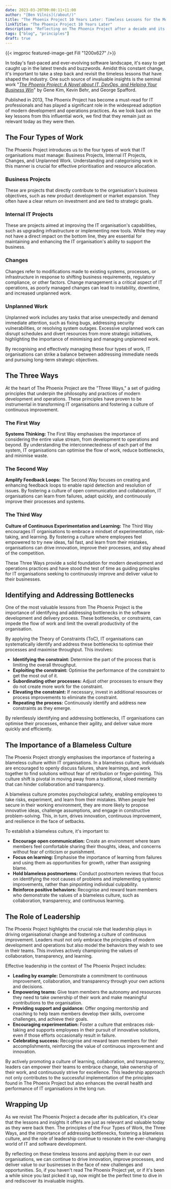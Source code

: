 ```yaml
---
date: 2023-03-20T09:00:11+11:00
author: "[Ben Vilnis](/about/)"
title: "The Phoenix Project 10 Years Later: Timeless Lessons for the Modern Software Landscape"
linkTitle: "The Phoenix Project 10 Years Later"
description: "Reflecting on The Phoenix Project after a decade and its enduring insights for the ever-evolving world of IT and Software Delivery"
tags: ["blog", "principles"]
draft: true
---
```


<div class="center-text">

  {{< imgproc featured-image-get Fill "1200x627" />}}

  In today's fast-paced and ever-evolving software landscape, it's easy to get caught up in the latest trends and buzzwords. Amidst this constant change, it's important to take a step back and revisit the timeless lessons that have shaped the industry. One such source of invaluable insights is the seminal work "[_*The Phoenix Project: A Novel about IT, DevOps, and Helping Your Business Win*_](https://www.goodreads.com/book/show/17255186-the-phoenix-project)" by Gene Kim, Kevin Behr, and George Spafford.

  Published in 2013, The Phoenix Project has become a must-read for IT professionals and has played a significant role in the widespread adoption of modern development and operations practices. As we look back on the key lessons from this influential work, we find that they remain just as relevant today as they were then.

  ## **The Four Types of Work**
  The Phoenix Project introduces us to the four types of work that IT organisations must manage: Business Projects, Internal IT Projects, Changes, and Unplanned Work. Understanding and categorising work in this manner is crucial for effective prioritisation and resource allocation.

  ### **Business Projects**
  These are projects that directly contribute to the organisation's business objectives, such as new product development or market expansion. They often have a clear return on investment and are tied to strategic goals.

  ### **Internal IT Projects**
  These are projects aimed at improving the IT organisation's capabilities, such as upgrading infrastructure or implementing new tools. While they may not have a direct impact on the bottom line, they are essential for maintaining and enhancing the IT organisation's ability to support the business.

  ### **Changes**
  Changes refer to modifications made to existing systems, processes, or infrastructure in response to shifting business requirements, regulatory compliance, or other factors. Change management is a critical aspect of IT operations, as poorly managed changes can lead to instability, downtime, and increased unplanned work.

  ### **Unplanned Work**
  Unplanned work includes any tasks that arise unexpectedly and demand immediate attention, such as fixing bugs, addressing security vulnerabilities, or resolving system outages. Excessive unplanned work can disrupt schedules and divert resources from more strategic initiatives, highlighting the importance of minimising and managing unplanned work.

  By recognising and effectively managing these four types of work, IT organisations can strike a balance between addressing immediate needs and pursuing long-term strategic objectives.

  ## **The Three Ways**
  At the heart of The Phoenix Project are the "Three Ways," a set of guiding principles that underpin the philosophy and practices of modern development and operations. These principles have proven to be instrumental in transforming IT organisations and fostering a culture of continuous improvement.

  ### **The First Way**
  **Systems Thinking:** The First Way emphasises the importance of considering the entire value stream, from development to operations and beyond. By understanding the interconnectedness of each part of the system, IT organisations can optimise the flow of work, reduce bottlenecks, and minimise waste.

  ### **The Second Way**
  **Amplify Feedback Loops:** The Second Way focuses on creating and enhancing feedback loops to enable rapid detection and resolution of issues. By fostering a culture of open communication and collaboration, IT organisations can learn from failures, adapt quickly, and continuously improve their processes and systems.

  ### **The Third Way**
  **Culture of Continuous Experimentation and Learning:** The Third Way encourages IT organisations to embrace a mindset of experimentation, risk-taking, and learning. By fostering a culture where employees feel empowered to try new ideas, fail fast, and learn from their mistakes, organisations can drive innovation, improve their processes, and stay ahead of the competition.

  These Three Ways provide a solid foundation for modern development and operations practices and have stood the test of time as guiding principles for IT organisations seeking to continuously improve and deliver value to their businesses.

  ## **Identifying and Addressing Bottlenecks**
  One of the most valuable lessons from The Phoenix Project is the importance of identifying and addressing bottlenecks in the software development and delivery process. These bottlenecks, or constraints, can impede the flow of work and limit the overall productivity of the organisation.

  By applying the Theory of Constraints (ToC), IT organisations can systematically identify and address these bottlenecks to optimise their processes and maximise throughput. This involves:

  * **Identifying the constraint:** Determine the part of the process that is limiting the overall throughput.
  * **Exploiting the constraint:** Optimise the performance of the constraint to get the most out of it.
  * **Subordinating other processes:** Adjust other processes to ensure they do not create more work for the constraint.
  * **Elevating the constraint:** If necessary, invest in additional resources or process improvements to eliminate the constraint.
  * **Repeating the process:** Continuously identify and address new constraints as they emerge.

  By relentlessly identifying and addressing bottlenecks, IT organisations can optimise their processes, enhance their agility, and deliver value more quickly and efficiently.

  ## **The Importance of a Blameless Culture**
  The Phoenix Project strongly emphasises the importance of fostering a blameless culture within IT organisations. In a blameless culture, individuals are encouraged to openly discuss failures, share learnings, and work together to find solutions without fear of retribution or finger-pointing. This culture shift is pivotal in moving away from a traditional, siloed mentality that can hinder collaboration and transparency.

  A blameless culture promotes psychological safety, enabling employees to take risks, experiment, and learn from their mistakes. When people feel secure in their working environment, they are more likely to propose innovative ideas, challenge assumptions, and engage in constructive problem-solving. This, in turn, drives innovation, continuous improvement, and resilience in the face of setbacks.

  To establish a blameless culture, it's important to:

  * **Encourage open communication:** Create an environment where team members feel comfortable sharing their thoughts, ideas, and concerns without fear of criticism or punishment.
  * **Focus on learning:** Emphasise the importance of learning from failures and using them as opportunities for growth, rather than assigning blame.
  * **Hold blameless postmortems:** Conduct postmortem reviews that focus on identifying the root causes of problems and implementing systemic improvements, rather than pinpointing individual culpability.
  * **Reinforce positive behaviors:** Recognise and reward team members who demonstrate the values of a blameless culture, such as collaboration, transparency, and continuous learning.

  ## **The Role of Leadership**
  The Phoenix Project highlights the crucial role that leadership plays in driving organisational change and fostering a culture of continuous improvement. Leaders must not only embrace the principles of modern development and operations but also model the behaviors they wish to see in their teams. This involves actively championing the values of collaboration, transparency, and learning.

  Effective leadership in the context of The Phoenix Project includes:

  * **Leading by example:** Demonstrate a commitment to continuous improvement, collaboration, and transparency through your own actions and decisions.
  * **Empowering teams:** Give team members the autonomy and resources they need to take ownership of their work and make meaningful contributions to the organisation.
  * **Providing support and guidance:** Offer ongoing mentorship and coaching to help team members develop their skills, overcome challenges, and achieve their goals.
  * **Encouraging experimentation:** Foster a culture that embraces risk-taking and supports employees in their pursuit of innovative solutions, even if those efforts occasionally result in failure.
  * **Celebrating success:** Recognise and reward team members for their accomplishments, reinforcing the value of continuous improvement and innovation.

  By actively promoting a culture of learning, collaboration, and transparency, leaders can empower their teams to embrace change, take ownership of their work, and continuously strive for excellence. This leadership approach not only contributes to the successful implementation of the principles found in The Phoenix Project but also enhances the overall health and performance of IT organisations in the long run.

  ## **Wrapping Up**

  As we revisit The Phoenix Project a decade after its publication, it's clear that the lessons and insights it offers are just as relevant and valuable today as they were back then. The principles of the Four Types of Work, the Three Ways, and the importance of addressing bottlenecks, fostering a blameless culture, and the role of leadership continue to resonate in the ever-changing world of IT and software development.

  By reflecting on these timeless lessons and applying them in our own organisations, we can continue to drive innovation, improve processes, and deliver value to our businesses in the face of new challenges and opportunities. So, if you haven't read The Phoenix Project yet, or if it's been a while since you last picked it up, now might be the perfect time to dive in and rediscover its invaluable insights.

</div>
